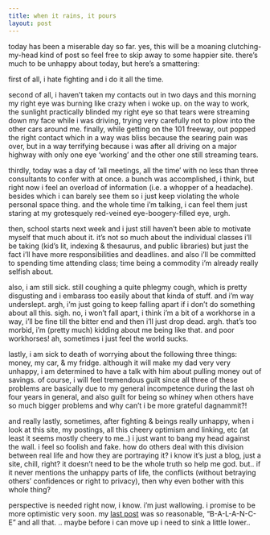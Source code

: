 ```yaml
---
title: when it rains, it pours
layout: post
---
```


today has been a miserable day so far. yes, this will be a moaning clutching-my-head kind of post so feel free to skip away to some happier site. there&#8217;s much to be unhappy about today, but here&#8217;s a smattering:

first of all, i hate fighting and i do it all the time. 

second of all, i haven&#8217;t taken my contacts out in two days and this morning my right eye was burning like crazy when i woke up. on the way to work, the sunlight practically blinded my right eye so that tears were streaming down my face while i was driving, trying very carefully not to plow into the other cars around me. finally, while getting on the 101 freeway, out popped the right contact which in a way was bliss because the searing pain was over, but in a way terrifying because i was after all driving on a major highway with only one eye &#8216;working&#8217; and the other one still streaming tears. 

thirdly, today was a day of &#8216;all meetings, all the time&#8217; with no less than three consultants to confer with at once. a bunch was accomplished, i think, but right now i feel an overload of information (i.e. a whopper of a headache). besides which i can barely see them so i just keep violating the whole personal space thing. and the whole time i&#8217;m talking, i can feel them just staring at my grotesquely red-veined eye-boogery-filled eye, urgh.

then, school starts next week and i just still haven&#8217;t been able to motivate myself that much about it. it&#8217;s not so much about the individual classes i&#8217;ll be taking (kid&#8217;s lit, indexing & thesaurus, and public libraries) but just the fact i&#8217;ll have more responsibilities and deadlines. and also i&#8217;ll be committed to spending time attending class; time being a commodity i&#8217;m already really selfish about. 

also, i am still sick. still coughing a quite phlegmy cough, which is pretty disgusting and i embarass too easily about that kinda of stuff. and i&#8217;m way underslept. argh, i&#8217;m just going to keep falling apart if i don&#8217;t do something about all this. sigh. no, i won&#8217;t fall apart, i think i&#8217;m a bit of a workhorse in a way, i&#8217;ll be fine till the bitter end and then i&#8217;ll just drop dead. argh. that&#8217;s too morbid, i&#8217;m (pretty much) kidding about me being like that. and poor workhorses! ah, sometimes i just feel the world sucks. 

lastly, i am sick to death of worrying about the following three things: money, my car, & my fridge. although it will make my dad very very unhappy, i am determined to have a talk with him about pulling money out of savings. of course, i will feel tremendous guilt since all three of these problems are basically due to my general incompetence during the last oh four years in general, and also guilt for being so whiney when others have so much bigger problems and why can&#8217;t i be more grateful dagnammit?!

and really lastly, sometimes, after fighting & beings really unhappy, when i look at this site, my postings, all this cheery optimism and linking, etc (at least it seems mostly cheery to me..) i just want to bang my head against the wall. i feel so foolish and fake. how do others deal with this division between real life and how they are portraying it? i know it&#8217;s just a blog, just a site, chill, right? it doesn&#8217;t need to be the whole truth so help me god. but.. if it never mentions the unhappy parts of life, the conflicts (without betraying others&#8217; confidences or right to privacy), then why even bother with this whole thing? 

perspective is needed right now, i know. i&#8217;m just wallowing. i promise to be more optimistic very soon. my [last post][1] was so reasonable, &#8220;B-A-L-A-N-C-E&#8221; and all that. .. maybe before i can move up i need to sink a little lower..

 [1]: http://mellowtrouble.net/article/?date=2004-09-20